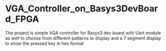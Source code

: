 # VGA_Controller_on_Basys3DevBoard_FPGA
The project is simple VGA controller for Basys3 dev board with Uart module as well to choose from different patterns to display and a 7 segment display to show the pressed key in hex format
